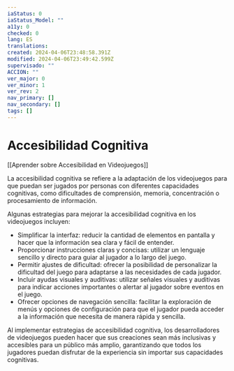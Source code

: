 ```yaml
---
iaStatus: 0
iaStatus_Model: ""
a11y: 0
checked: 0
lang: ES
translations: 
created: 2024-04-06T23:48:58.391Z
modified: 2024-04-06T23:49:42.599Z
supervisado: ""
ACCION: ""
ver_major: 0
ver_minor: 1
ver_rev: 2
nav_primary: []
nav_secondary: []
tags: []
---
```

# Accesibilidad Cognitiva

[[Aprender sobre Accesibilidad en Videojuegos]]

La accesibilidad cognitiva se refiere a la adaptación de los videojuegos para que puedan ser jugados por personas con diferentes capacidades cognitivas, como dificultades de comprensión, memoria, concentración o procesamiento de información.

Algunas estrategias para mejorar la accesibilidad cognitiva en los videojuegos incluyen:
- Simplificar la interfaz: reducir la cantidad de elementos en pantalla y hacer que la información sea clara y fácil de entender.
- Proporcionar instrucciones claras y concisas: utilizar un lenguaje sencillo y directo para guiar al jugador a lo largo del juego.
- Permitir ajustes de dificultad: ofrecer la posibilidad de personalizar la dificultad del juego para adaptarse a las necesidades de cada jugador.
- Incluir ayudas visuales y auditivas: utilizar señales visuales y auditivas para indicar acciones importantes o alertar al jugador sobre eventos en el juego.
- Ofrecer opciones de navegación sencilla: facilitar la exploración de menús y opciones de configuración para que el jugador pueda acceder a la información que necesita de manera rápida y sencilla.

Al implementar estrategias de accesibilidad cognitiva, los desarrolladores de videojuegos pueden hacer que sus creaciones sean más inclusivas y accesibles para un público más amplio, garantizando que todos los jugadores puedan disfrutar de la experiencia sin importar sus capacidades cognitivas.
